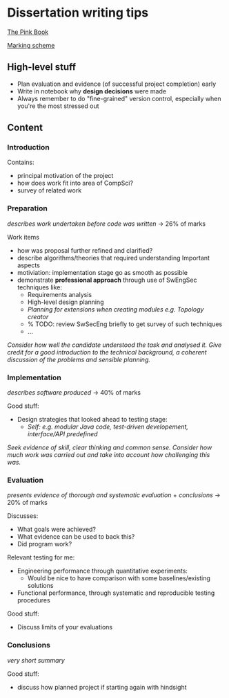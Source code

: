 # Dissertation writing tips

[The Pink Book](https://www.cl.cam.ac.uk/teaching/projects/pinkbook.pdf)

[Marking scheme](https://www.cst.cam.ac.uk/teaching/part-ii/projects/assessment)

## High-level stuff

* Plan evaluation and evidence (of successful project completion) early
* Write in notebook why **design decisions** were made
* Always remember to do "fine-grained" version control, especially when you're the most stressed out

## Content

### Introduction

Contains:
* principal motivation of the project
* how does work fit into area of CompSci?
* survey of related work

### Preparation

_describes work undertaken before code was written_ -> 26% of marks

Work items
* how was proposal further refined and clarified?
* describe algorithms/theories that required understanding
Important aspects
* motiviation: implementation stage go as smooth as possible
* demonstrate **professional approach** through use of SwEngSec techniques like:
  * Requirements analysis
  * High-level design planning
  * _Planning for extensions when creating modules e.g. Topology creator_
  * % TODO: review SwSecEng briefly to get survey of such techniques
  * ...

_Consider how well the candidate understood the task_
_and analysed it. Give credit for a good introduction to the technical background, a_
_coherent discussion of the problems and sensible planning._

### Implementation

_describes software produced_ -> 40% of marks

Good stuff:
* Design strategies that looked ahead to testing stage:
  * _Self: e.g. modular Java code, test-driven developement, interface/API predefined_

_Seek evidence of skill, clear thinking and common sense. Consider_
_how much work was carried out and take into account how challenging this was._

### Evaluation

_presents evidence of thorough and systematic evaluation_ + _conclusions_ -> 20% of marks

Discusses:
* What goals were achieved?
* What evidence can be used to back this?
* Did program work?

Relevant testing for me:
* Engineering performance through quantitative experiments:
  * Would be nice to have comparison with some baselines/existing solutions
* Functional performance, through systematic and reproducible testing procedures

Good stuff:
* Discuss limits of your evaluations

### Conclusions

_very short summary_

Good stuff:
* discuss how planned project if starting again with hindsight
